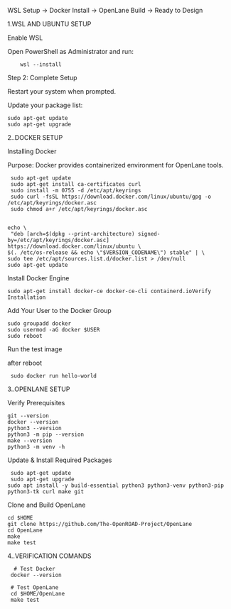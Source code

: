 WSL Setup → Docker Install → OpenLane Build → Ready to Design

1.WSL AND UBUNTU SETUP

Enable WSL

Open PowerShell as Administrator and run:

        wsl --install
Step 2: Complete Setup

Restart your system when prompted.

Update your package list:

    sudo apt-get update
    sudo apt-get upgrade

2..DOCKER SETUP

Installing Docker

Purpose: Docker provides containerized environment for OpenLane tools.

   
     sudo apt-get update
     sudo apt-get install ca-certificates curl
     sudo install -m 0755 -d /etc/apt/keyrings
     sudo curl -fsSL https://download.docker.com/linux/ubuntu/gpg -o /etc/apt/keyrings/docker.asc
     sudo chmod a+r /etc/apt/keyrings/docker.asc


    echo \
     "deb [arch=$(dpkg --print-architecture) signed-by=/etc/apt/keyrings/docker.asc] https://download.docker.com/linux/ubuntu \
    $(. /etc/os-release && echo \"$VERSION_CODENAME\") stable" | \
    sudo tee /etc/apt/sources.list.d/docker.list > /dev/null
    sudo apt-get update
Install Docker Engine

    sudo apt-get install docker-ce docker-ce-cli containerd.ioVerify Installation

Add Your User to the Docker Group

    sudo groupadd docker
    sudo usermod -aG docker $USER
    sudo reboot
    
Run the test image

  after reboot

     sudo docker run hello-world

3..OPENLANE SETUP

Verify Prerequisites

    git --version
    docker --version
    python3 --version
    python3 -m pip --version
    make --version
    python3 -m venv -h

Update & Install Required Packages

     sudo apt-get update
     sudo apt-get upgrade
    sudo apt install -y build-essential python3 python3-venv python3-pip python3-tk curl make git
    
Clone and Build OpenLane

    cd $HOME
    git clone https://github.com/The-OpenROAD-Project/OpenLane
    cd OpenLane
    make
    make test

4..VERIFICATION COMANDS

      # Test Docker
     docker --version

     # Test OpenLane
     cd $HOME/OpenLane
     make test





